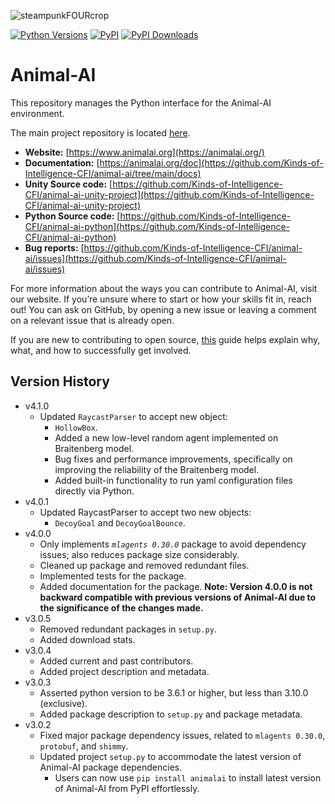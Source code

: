 ![steampunkFOURcrop](https://github.com/Kinds-of-Intelligence-CFI/animal-ai/assets/65875290/df798f4a-cb2c-416f-a150-093b9382a621)

[![Python Versions](https://img.shields.io/pypi/pyversions/animalai)](https://pypi.org/project/animalai/) [![PyPI](https://img.shields.io/pypi/v/animalai)](https://pypi.org/project/animalai/) [![PyPI Downloads](https://img.shields.io/pypi/dm/animalai)](https://pypi.org/project/animalai/)

# Animal-AI

This repository manages the Python interface for the Animal-AI environment.

The main project repository is located [here](https://github.com/Kinds-of-Intelligence-CFI/animal-ai).

* **Website:** [https://www.animalai.org](https://animalai.org/)
* **Documentation:** [https://animalai.org/doc](https://github.com/Kinds-of-Intelligence-CFI/animal-ai/tree/main/docs)
* **Unity Source code:** [https://github.com/Kinds-of-Intelligence-CFI/animal-ai-unity-project](https://github.com/Kinds-of-Intelligence-CFI/animal-ai-unity-project)
* **Python Source code:** [https://github.com/Kinds-of-Intelligence-CFI/animal-ai-python](https://github.com/Kinds-of-Intelligence-CFI/animal-ai-python)
* **Bug reports:** [https://github.com/Kinds-of-Intelligence-CFI/animal-ai/issues](https://github.com/Kinds-of-Intelligence-CFI/animal-ai/issues)

For more information about the ways you can contribute to Animal-AI, visit our website. If you’re unsure where to start or how your skills fit in, reach out! You can ask on GitHub, by opening a new issue or leaving a comment on a relevant issue that is already open.

If you are new to contributing to open source, [this](https://github.com/Kinds-of-Intelligence-CFI/animal-ai/blob/main/CONTRIBUTING.md) guide helps explain why, what, and how to successfully get involved.

## Version History
* v4.1.0
  + Updated `RaycastParser` to accept new object:
    - `HollowBox`.
    - Added a new low-level random agent implemented on Braitenberg model.
    - Bug fixes and performance improvements, specifically on improving the reliability of the Braitenberg model.
    - Added built-in functionality to run yaml configuration files directly via Python.
* v4.0.1
  + Updated RaycastParser to accept two new objects:
    - `DecoyGoal` and `DecoyGoalBounce`.
* v4.0.0
  + Only implements _`mlagents 0.30.0`_ package to avoid dependency issues; also reduces package size considerably.
  + Cleaned up package and removed redundant files.
  + Implemented tests for the package.
  + Added documentation for the package.
**Note: Version 4.0.0 is not backward compatible with previous versions of Animal-AI due to the significance of the changes made.**
* v3.0.5
  + Removed redundant packages in `setup.py`.
  + Added download stats.
* v3.0.4
  + Added current and past contributors.
  + Added project description and metadata.
* v3.0.3
  + Asserted python version to be 3.6.1 or higher, but less than 3.10.0 (exclusive).
  + Added package description to `setup.py` and package metadata.
* v3.0.2
  + Fixed major package dependency issues, related to `mlagents 0.30.0`, `protobuf`, and `shimmy`.
  + Updated project `setup.py` to accommodate the latest version of Animal-AI package dependencies.
    - Users can now use `pip install animalai` to install latest version of Animal-AI from PyPI effortlessly.
